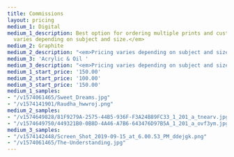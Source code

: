 ```yaml
---
title: Commissions
layout: pricing
medium_1: Digital
medium_1_description: Best option for ordering multiple prints and custom sizes. <em>Pricing
  varies depending on subject and size.</em>
medium_2: Graphite
medium_2_description: "<em>Pricing varies depending on subject and size.</em>"
medium_3: 'Acrylic & Oil '
medium_3_description: "<em>Pricing varies depending on subject and size.</em>"
medium_1_start_price: '150.00'
medium_2_start_price: '100.00'
medium_3_start_price: '150.00'
medium_1_samples:
- "/v1574061465/Sweet_Dreams.jpg"
- "/v1574141901/Raudha_hwwroj.png"
medium_2_samples:
- "/v1574649828/81F9279A-2575-44B5-936F-F3A24B89FC33_1_201_a_tnearv.jpg"
- "/v1574649750/449321B0-0B8D-4A46-A7B6-643476D97B5A_1_201_a_ovf3ym.jpg"
medium_3_samples:
- "/v1574142448/Screen_Shot_2019-09-15_at_6.00.53_PM_ddejgk.png"
- "/v1574061465/The-Understanding.jpg"
---
```


